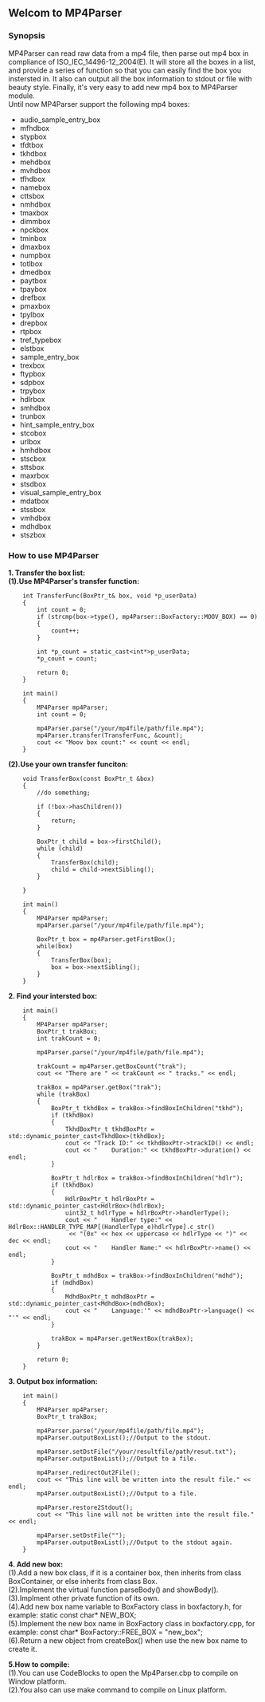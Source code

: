 ## Welcom to MP4Parser
### Synopsis
MP4Parser can read raw data from a mp4 file, then parse out mp4 box in compliance of ISO_IEC_14496-12_2004(E). It will store all the boxes in a list, and provide a series of function so that you can easily find the box you instersted in. It also can output all the box information to stdout or file with beauty style. Finally, it's very easy to add new mp4 box to MP4Parser module.    
Until now MP4Parser support the following mp4 boxes:
- audio_sample_entry_box
- mfhdbox
- stypbox
- tfdtbox                 
- tkhdbox           
- mehdbox
- mvhdbox
- tfhdbox
- namebox           
- cttsbox
- nmhdbox
- tmaxbox
- dimmbox
- npckbox
- tminbox
- dmaxbox
- numpbox
- totlbox
- dmedbox
- paytbox
- tpaybox
- drefbox
- pmaxbox
- tpylbox
- drepbox
- rtpbox
- tref_typebox
- elstbox
- sample_entry_box
- trexbox
- ftypbox
- sdpbox
- trpybox
- hdlrbox
- smhdbox
- trunbox
- hint_sample_entry_box
- stcobox
- urlbox
- hmhdbox
- stscbox
- sttsbox
- maxrbox
- stsdbox
- visual_sample_entry_box
- mdatbox
- stssbox
- vmhdbox
- mdhdbox
- stszbox
### How to use MP4Parser
**1. Transfer the box list:**    
   **(1).Use MP4Parser's transfer function:**
```
    int TransferFunc(BoxPtr_t& box, void *p_userData)
    {
        int count = 0;
        if (strcmp(box->type(), mp4Parser::BoxFactory::MOOV_BOX) == 0)
        {
            count++;
        }
        
        int *p_count = static_cast<int*>p_userData;
        *p_count = count;
        
        return 0;
    }
    
    int main()
    {
        MP4Parser mp4Parser;
        int count = 0;
        
        mp4Parser.parse("/your/mp4file/path/file.mp4");
        mp4Parser.transfer(TransferFunc, &count);
        cout << "Moov box count:" << count << endl;        
    }
```   
   **(2).Use your own transfer funciton:**
```    
    void TransferBox(const BoxPtr_t &box)
    {
        //do something;

        if (!box->hasChildren())
        {
            return;
        }

        BoxPtr_t child = box->firstChild();
        while (child)
        {
            TransferBox(child);
            child = child->nextSibling();
        }

    }
    
    int main()
    {	
        MP4Parser mp4Parser;
        mp4Parser.parse("/your/mp4file/path/file.mp4");
        
        BoxPtr_t box = mp4Parser.getFirstBox();
        while(box)
        {
            TransferBox(box);
            box = box->nextSibling();
        }
    }
```    

**2. Find your intersted box:**
```
    int main()
    {
        MP4Parser mp4Parser;
        BoxPtr_t trakBox;
        int trakCount = 0;        
        
        mp4Parser.parse("/your/mp4file/path/file.mp4");

        trakCount = mp4Parser.getBoxCount("trak");
        cout << "There are " << trakCount << " tracks." << endl;
        
        trakBox = mp4Parser.getBox("trak");
        while (trakBox)
        {
            BoxPtr_t tkhdBox = trakBox->findBoxInChildren("tkhd");
            if (tkhdBox)
            {
                TkhdBoxPtr_t tkhdBoxPtr = std::dynamic_pointer_cast<TkhdBox>(tkhdBox);
                cout << "Track ID:" << tkhdBoxPtr->trackID() << endl;
                cout << "    Duration:" << tkhdBoxPtr->duration() << endl;
            }

            BoxPtr_t hdlrBox = trakBox->findBoxInChildren("hdlr");
            if (tkhdBox)
            {
                HdlrBoxPtr_t hdlrBoxPtr = std::dynamic_pointer_cast<HdlrBox>(hdlrBox);
                uint32_t hdlrType = hdlrBoxPtr->handlerType();
                cout << "    Handler type:" << HdlrBox::HANDLER_TYPE_MAP[(HandlerType_e)hdlrType].c_str()
				 << "(0x" << hex << uppercase << hdlrType << ")" << dec << endl;
                cout << "    Handler Name:" << hdlrBoxPtr->name() << endl;
            }   

            BoxPtr_t mdhdBox = trakBox->findBoxInChildren("mdhd");
            if (mdhdBox)
            {
                MdhdBoxPtr_t mdhdBoxPtr = std::dynamic_pointer_cast<MdhdBox>(mdhdBox);
                cout << "    Language:'" << mdhdBoxPtr->language() << "'" << endl;
            }

            trakBox = mp4Parser.getNextBox(trakBox);
        }

        return 0;
    }
```
**3. Output box information:**
```
    int main()
    {
        MP4Parser mp4Parser;
        BoxPtr_t trakBox;       
        
        mp4Parser.parse("/your/mp4file/path/file.mp4"); 
        mp4Parser.outputBoxList();//Output to the stdout.
        
        mp4Parser.setDstFile("/your/resultfile/path/resut.txt");
        mp4Parser.outputBoxList();//Output to a file.
        
        mp4Parser.redirectOut2File();
        cout << "This line will be written into the result file." << endl;
        mp4Parser.outputBoxList();//Output to a file.
    
        mp4Parser.restore2Stdout();
        cout << "This line will not be written into the result file." << endl;
        
        mp4Parser.setDstFile("");
        mp4Parser.outputBoxList();//Output to the stdout again.        
    }
```
    
**4. Add new box:**   
   (1).Add a new box class, if it is a container box, then inherits from class BoxContainer,
       or else inherits from class Box.  
   (2).Implement the virtual function parseBody() and showBody().   
   (3).Implment other private function of its own.  
   (4).Add new box name variable to BoxFactory class in boxfactory.h, for example:
       static const char* NEW_BOX;  
   (5).Implement the new box name in BoxFactory class in boxfactory.cpp, for example:
       const char* BoxFactory::FREE_BOX = "new_box";  
   (6).Return a new object from createBox() when use the new box name to create it.  
      
**5.How to compile:**   
   (1).You can use CodeBlocks to open the Mp4Parser.cbp to compile on Window platform.   
   (2).You also can use make command to compile on Linux platform.
